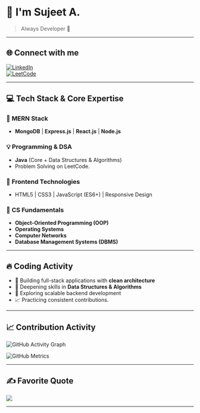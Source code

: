 # 👋 I'm Sujeet A.

> Always Developer 🚀 

---

## 🌐 Connect with me

[![LinkedIn](https://img.shields.io/badge/LinkedIn-%230077B5.svg?style=for-the-badge&logo=linkedin&logoColor=white)](https://www.linkedin.com/in/sujeet-m-a-39a86b2b9)  
[![LeetCode](https://img.shields.io/badge/LeetCode-%2300B8D9.svg?style=for-the-badge&logo=leetcode&logoColor=white)](https://leetcode.com/u/sujeet_2330/)

---

## 💻 Tech Stack & Core Expertise

### 🌟 **MERN Stack**
- **MongoDB** | **Express.js** | **React.js** | **Node.js**

### 💡 **Programming & DSA**
- **Java** (Core + Data Structures & Algorithms)
- Problem Solving on LeetCode.

### 🎨 **Frontend Technologies**
- HTML5 | CSS3 | JavaScript (ES6+) | Responsive Design

### 🧠 **CS Fundamentals**
- **Object-Oriented Programming (OOP)**
- **Operating Systems**
- **Computer Networks**
- **Database Management Systems (DBMS)**

-------


## 🔥 Coding Activity

- 💼 Building full-stack applications with **clean architecture**
- 🧠 Deepening skills in **Data Structures & Algorithms**
- 🔭 Exploring scalable backend development
- 📈 Practicing consistent contributions.

-------


## 📈 Contribution Activity

![GitHub Activity Graph](https://github-readme-activity-graph.cyclic.app/graph?username=sujeets2330&theme=react-dark&hide_border=true)

![GitHub Metrics](https://github.com/sujeets2330/sujeets2330/blob/main/github-metrics.svg)

--------


## ✍️ Favorite Quote

![](https://quotes-github-readme.vercel.app/api?type=horizontal&theme=light)

---
